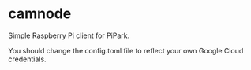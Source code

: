 camnode
=======

Simple Raspberry Pi client for PiPark.

You should change the config.toml file to reflect your own Google Cloud credentials.
